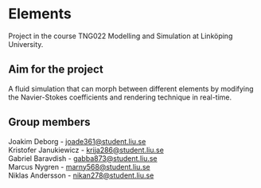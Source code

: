 Elements
================================

Project in the course TNG022 Modelling and Simulation at Linköping University.

Aim for the project
-------------------------
A fluid simulation that can morph between different elements by modifying the Navier-Stokes coefficients and rendering technique in real-time. 

Group members
-------------------------
Joakim Deborg - joade361@student.liu.se<br />
Kristofer Janukiewicz - krija286@student.liu.se<br />
Gabriel Baravdish - gabba873@student.liu.se<br />
Marcus Nygren - marny568@student.liu.se<br />
Niklas Andersson - nikan278@student.liu.se<br />
